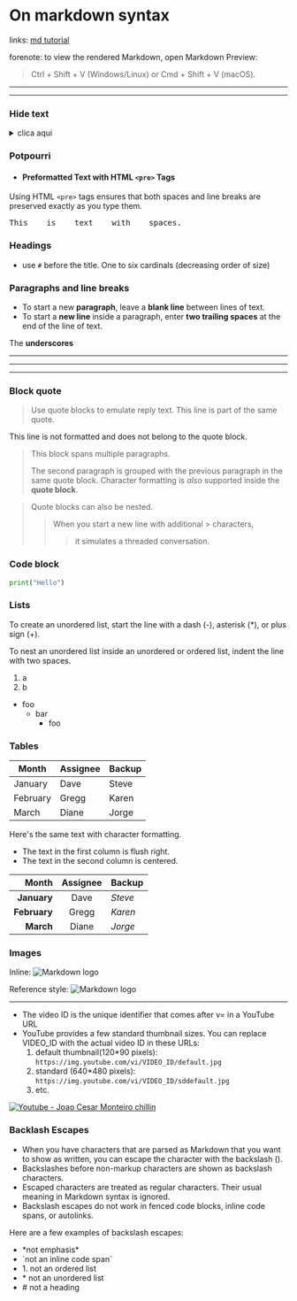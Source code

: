 # On markdown syntax

links: 
[md tutorial](https://www.jetbrains.com/help/hub/markdown-syntax.html#quick-notes-markdown-quotes)

forenote: to view the rendered Markdown, open Markdown Preview:
> Ctrl + Shift + V (Windows/Linux) or Cmd + Shift + V (macOS). 
---
---
### Hide text 
<details>
<summary>clica aqui</summary>

1. hidingfoo
2. hidingbar

</details>

### Potpourri
- #### Preformatted Text with HTML `<pre>` Tags
Using HTML `<pre>` tags ensures that both spaces and line breaks are preserved exactly as you type them.
<pre>
This    is    text    with    spaces.
</pre>

### Headings
 + use `#` before the title. One to six cardinals (decreasing order of size)

### Paragraphs and line breaks

- To start a new **paragraph**, leave a **blank line** between lines of text.
- To start a **new line** inside a paragraph, enter **two trailing spaces** at the end of the line of text.

The **underscores** 
___
----
****

### Block quote
> Use quote blocks to emulate reply text.
> This line is part of the same quote.

This line is not formatted and does not belong to the quote block.

> This block spans multiple paragraphs.
>
> The second paragraph is grouped with the previous paragraph in the same quote block.
> Character formatting is _also_ supported inside the **quote block**.

> Quote blocks can also be nested.
>> When you start a new line with additional > characters,
>>> it simulates a threaded conversation.

### Code block

```python
print("Hello")
```

### Lists

To create an unordered list, start the line with a dash (-), asterisk (*), or plus sign (+).

To nest an unordered list inside an unordered or ordered list, indent the line with two spaces.

1. a
2. b
- foo
  - bar
    - foo
### Tables

 Month    | Assignee | Backup |
| -------- | -------- | ------ |
| January  | Dave     | Steve  |
| February | Gregg    | Karen  |
| March    | Diane    | Jorge  |

Here's the same text with character formatting.
+ The text in the first column is flush right.
+ The text in the second column is centered.

Month | Assignee | Backup
---:|:---:| ---
**January** | Dave | _Steve_
**February** | Gregg | _Karen_
**March** | Diane | _Jorge_

### Images

Inline:
![Markdown logo](https://upload.wikimedia.org/wikipedia/commons/thumb/4/48/Markdown-mark.svg/208px-Markdown-mark.svg.png "Markdown")

Reference style:
![Markdown logo][logo]

[logo]: https://upload.wikimedia.org/wikipedia/commons/thumb/4/48/Markdown-mark.svg/208px-Markdown-mark.svg.png "Markdown"
---
+ The video ID is the unique identifier that comes after v= in a YouTube URL
+ YouTube provides a few standard thumbnail sizes. You can replace VIDEO_ID with the actual video ID in these URLs:  
    1. default thumbnail(120*90 pixels):
    ```https://img.youtube.com/vi/VIDEO_ID/default.jpg```
    2. standard (640*480 pixels):
    ```https://img.youtube.com/vi/VIDEO_ID/sddefault.jpg```  
    3. etc.

[![Youtube - Joao Cesar Monteiro chillin](https://img.youtube.com/vi/cEsSPAxDPHY/sddefault.jpg)](https://www.youtube.com/watch?v=cEsSPAxDPHY)

### Backlash Escapes

- When you have characters that are parsed as Markdown that you want to show as written, you can escape the character with the backslash (\).  
- Backslashes before non-markup characters are shown as backslash characters.
- Escaped characters are treated as regular characters. Their usual meaning in Markdown syntax is ignored.
- Backslash escapes do not work in fenced code blocks, inline code spans, or autolinks.

Here are a few examples of backslash escapes:

- \*not emphasis*
- \`not an inline code span`
- 1\. not an ordered list
- \* not an unordered list
- \# not a heading

